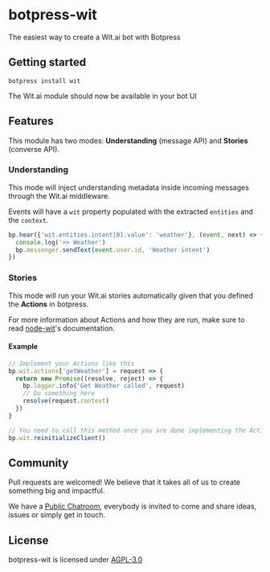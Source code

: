 # botpress-wit
The easiest way to create a Wit.ai bot with Botpress

## Getting started

```
botpress install wit
```

The Wit.ai module should now be available in your bot UI

## Features

This module has two modes: **Understanding** (message API) and **Stories** (converse API).

### Understanding

This mode will inject understanding metadata inside incoming messages through the Wit.ai middleware.

Events will have a `wit` property populated with the extracted `entities` and the `context`.

```js
bp.hear({'wit.entities.intent[0].value': 'weather'}, (event, next) => {
  console.log('>> Weather')
  bp.messenger.sendText(event.user.id, 'Weather intent')
})
```

### Stories

This mode will run your Wit.ai stories automatically given that you defined the **Actions** in botpress.

For more information about Actions and how they are run, make sure to read [node-wit](https://github.com/wit-ai/node-wit)'s documentation.

#### Example

```js
// Implement your Actions like this
bp.wit.actions['getWeather'] = request => {
  return new Promise((resolve, reject) => {
    bp.logger.info('Get Weather called', request)
    // Do something here
    resolve(request.context)
  })
}

// You need to call this method once you are done implementing the Actions
bp.wit.reinitializeClient()
```


## Community

Pull requests are welcomed! We believe that it takes all of us to create something big and impactful.

We have a [Public Chatroom](https://gitter.im/botpress/core), everybody is invited to come and share ideas, issues or simply get in touch.

## License

botpress-wit is licensed under [AGPL-3.0](/LICENSE)
